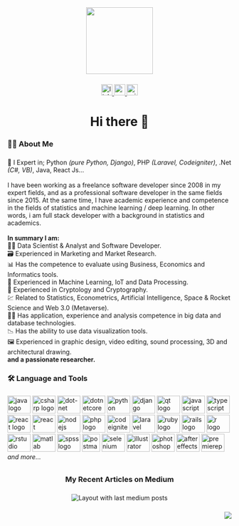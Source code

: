 <div align="center">
  <img height="150" src="https://media.tenor.com/CeDk6XdCgOUAAAAj/develop-web.gif"  />
</div>

###

<div align="center">
  <a href="https://www.linkedin.com/in/mrttgykymz/" target="_blank">
    <img src="https://img.shields.io/static/v1?message=LinkedIn&logo=linkedin&label=&color=0077B5&logoColor=white&labelColor=&style=for-the-badge" height="25" alt="linkedin logo"  />
  </a>
  <a href="https://mrttgykymz.medium.com/" target="_blank">
    <img src="https://img.shields.io/static/v1?message=Medium&logo=medium&label=&color=12100E&logoColor=white&labelColor=&style=for-the-badge" height="25" alt="medium logo"  />
  </a>
  <a href="https://www.mertkaymaz.com" target="_blank">
    <img src="https://img.shields.io/static/v1?message=Official&logo=microsoft-outlook&label=&color=&logoColor=white&labelColor=&style=for-the-badge" height="25" alt="microsoft-outlook logo"  />
  </a>
</div>

###

<h1 align="center">Hi there 👋</h1>

###
 
<h3 align="left">👩‍💻  About Me</h3>
 
###

<p align="left">🔭 I Expert in; Python <i>(pure Python, Django)</i>, PHP <i>(Laravel, Codeigniter)</i>, .Net <i>(C#, VB)</i>, Java, React Js...<br><br>I have been working as a freelance software developer since 2008 in my expert fields, and as a professional software developer in the same fields since 2015. At the same time, I have academic experience and competence in the fields of statistics and machine learning / deep learning. In other words, i am full stack developer with a background in statistics and academics.<br><br><b>In summary I am:</b><br>👨‍🔬 Data Scientist & Analyst and Software Developer.<br>🗃️ Experienced in Marketing and Market Research.<br>📊 Has the competence to evaluate using Business, Economics and Informatics tools.<br>🤖 Experienced in Machine Learning, IoT and Data Processing.<br>🔑 Experienced in Cryptology and Cryptography.<br>💹 Related to Statistics, Econometrics, Artificial Intelligence, Space & Rocket Science and Web 3.0 (Metaverse).<br>👨‍💻 Has application, experience and analysis competence in big data and database technologies.<br>📉 Has the ability to use data visualization tools.<br>🖼️ Experienced in graphic design, video editing, sound processing, 3D and architectural drawing.<br><b>and a passionate researcher.</b></p>

###

<h3 align="left">🛠 Language and Tools</h3>

###

<div align="left">
  <img src="https://cdn.jsdelivr.net/gh/devicons/devicon/icons/java/java-original.svg" height="40" width="52" title="java logo"  />
  <img src="https://cdn.jsdelivr.net/gh/devicons/devicon/icons/csharp/csharp-original.svg" height="40" width="52" title="csharp logo"  />
  <img src="https://cdn.jsdelivr.net/gh/devicons/devicon/icons/dot-net/dot-net-original.svg" height="40" width="52" title="dot-net logo"  />
  <img src="https://cdn.jsdelivr.net/gh/devicons/devicon/icons/dotnetcore/dotnetcore-original.svg" height="40" width="52" title="dotnetcore logo"  />
  <img src="https://cdn.jsdelivr.net/gh/devicons/devicon/icons/python/python-original.svg" height="40" width="52" title="python logo"  />
  <img src="https://cdn.jsdelivr.net/gh/devicons/devicon/icons/django/django-plain.svg" height="40" width="52" title="django logo"  />
  <img src="https://cdn.jsdelivr.net/gh/devicons/devicon/icons/qt/qt-original.svg" height="40" width="52" title="qt logo"  />
  <img src="https://cdn.jsdelivr.net/gh/devicons/devicon/icons/javascript/javascript-original.svg" height="40" width="52" title="javascript logo"  />
  <img src="https://cdn.jsdelivr.net/gh/devicons/devicon/icons/typescript/typescript-original.svg" height="40" width="52" title="typescript logo"  />
  <img src="https://cdn.jsdelivr.net/gh/devicons/devicon/icons/react/react-original.svg" height="40" width="52" title="react logo"  />
  <img src="https://reactnative.dev/img/header_logo.svg" height="40" width="52" title="react native logo"  />
  <img src="https://cdn.jsdelivr.net/gh/devicons/devicon/icons/nodejs/nodejs-original.svg" height="40" width="52" title="nodejs logo"  />
  <img src="https://cdn.jsdelivr.net/gh/devicons/devicon/icons/php/php-original.svg" height="40" width="52" title="php logo"  />
  <img src="https://cdn.jsdelivr.net/gh/devicons/devicon/icons/codeigniter/codeigniter-plain.svg" height="40" width="52" title="codeigniter logo"  />
  <img src="https://cdn.jsdelivr.net/gh/devicons/devicon/icons/laravel/laravel-plain.svg" height="40" width="52" title="laravel logo"  />
  <img src="https://cdn.jsdelivr.net/gh/devicons/devicon/icons/ruby/ruby-original.svg" height="40" width="52" title="ruby logo"  />
  <img src="https://cdn.jsdelivr.net/gh/devicons/devicon/icons/rails/rails-original-wordmark.svg" height="40" width="52" title="rails logo"  />
  <img src="https://cdn.jsdelivr.net/gh/devicons/devicon/icons/r/r-original.svg" height="40" width="52" title="r logo"  />
  <img src="https://cdn.jsdelivr.net/gh/devicons/devicon/icons/rstudio/rstudio-original.svg" height="40" width="52" title="rstudio logo"  />
  <img src="https://cdn.jsdelivr.net/gh/devicons/devicon/icons/matlab/matlab-original.svg" height="40" width="52" title="matlab logo"  />
  <img src="https://cdn.jsdelivr.net/gh/devicons/devicon/icons/spss/spss-original.svg" height="40" width="52" title="spss logo"  />
  <img src="https://www.vectorlogo.zone/logos/getpostman/getpostman-icon.svg" height="40" width="40" title="postman logo"  />
  <img src="https://raw.githubusercontent.com/detain/svg-logos/780f25886640cef088af994181646db2f6b1a3f8/svg/selenium-logo.svg" height="40" width="52" title="selenium logo"  />
  <img src="https://cdn.jsdelivr.net/gh/devicons/devicon/icons/illustrator/illustrator-plain.svg" height="40" width="52" title="illustrator logo"  />
  <img src="https://cdn.jsdelivr.net/gh/devicons/devicon/icons/photoshop/photoshop-plain.svg" height="40" width="52" title="photoshop logo"  />
  <img src="https://cdn.jsdelivr.net/gh/devicons/devicon/icons/aftereffects/aftereffects-original.svg" height="40" width="52" title="aftereffects logo"  />
  <img src="https://cdn.jsdelivr.net/gh/devicons/devicon/icons/premierepro/premierepro-plain.svg" height="40" width="52" title="premierepro logo"  />
  <i>   and more...</i>
</div>

###

<h6></h6>

###

<h3 align="center">My Recent Articles on Medium</h3>

###

<div align="center">
  <img src="https://github-read-medium-git-main.pahlevikun.vercel.app/latest?limit=4&username=MrtTgyKymz&theme=algolia" alt="Layout with last medium posts"  />
</div>

###

<div align="right">
  <img src="https://visitor-badge.laobi.icu/badge?page_id=MrtTgyKymz.MrtTgyKymz&left_text=Visitors"  />
</div>

###
